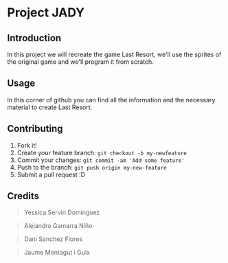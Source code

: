 # Project JADY
## Introduction
In this project we will recreate the game Last Resort, we'll use the sprites of the original game and we'll program it from scratch.

## Usage
In this corner of github you can find all the information and the necessary material to create Last Resort.

## Contributing
1. Fork it!
2. Create your feature branch: `git checkout -b my-newfeature`
3. Commit your changes: `git commit -am 'Add some
feature'`
4. Push to the branch: `git push origin my-new-feature`
5. Submit a pull request :D

## Credits
> Yessica Servin Dominguez

> Alejandro Gamarra Niño

> Dani Sanchez Flores

> Jaume Montagut i Guix

